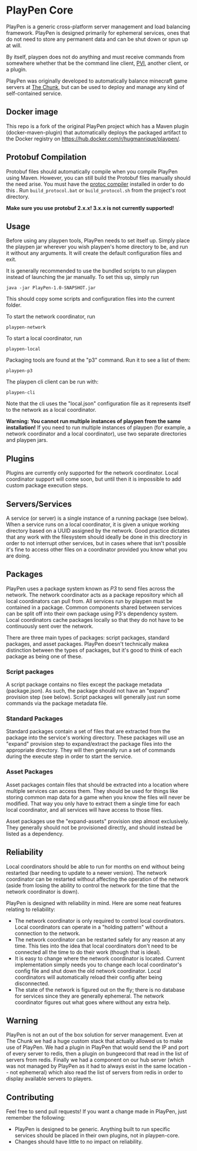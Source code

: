 # PlayPen Core

PlayPen is a generic cross-platform server management and load balancing
framework. PlayPen is designed primarily for ephemeral services, ones that do
not need to store any permanent data and can be shut down or spun up at will.

By itself, playpen does not do anything and must receive commands from somewhere
whether that be the command line client, [PVI](https://github.com/PlayPen/PVI),
another client, or a plugin.

PlayPen was originally developed to automatically balance minecraft game servers
at [The Chunk](https://thechunk.net), but can be used to deploy and manage any
kind of self-contained service.

## Docker image

This repo is a fork of the original PlayPen project which has a Maven plugin
(docker-maven-plugin) that automatically deploys the packaged artifact to the
Docker registry on https://hub.docker.com/r/hugmanrique/playpen/.

## Protobuf Compilation

Protobuf files should automatically compile when you compile PlayPen using
Maven. However, you can still build the Protobuf files manually should the need
arise. You must have the
[protoc compiler](https://developers.google.com/protocol-buffers/docs/downloads)
installed in order to do this . Run `build_protocol.bat` or `build_protocol.sh`
from the project's root directory.

**Make sure you use protobuf 2.x.x! 3.x.x is not currently supported!**

## Usage

Before using any playpen tools, PlayPen needs to set itself up. Simply place the
playpen jar wherever you wish playpen's home directory to be, and run it without
any arguments. It will create the default configuration files and exit.

It is generally recommended to use the bundled scripts to run playpen instead of
launching the jar manually. To set this up, simply run

    java -jar PlayPen-1.0-SNAPSHOT.jar

This should copy some scripts and configuration files into the current folder.

To start the network coordinator, run

    playpen-network

To start a local coordinator, run

    playpen-local

Packaging tools are found at the "p3" command. Run it to see a list of them:

    playpen-p3

The playpen cli client can be run with:

    playpen-cli

Note that the cli uses the "local.json" configuration file as it represents
itself to the network as a local coordinator.

**Warning: You cannot run multiple instances of playpen from the same
installation!** If you need to run multiple instances of playpen (for example, a
network coordinator and a local coordinator), use two separate directories and
playpen jars.

## Plugins

Plugins are currently only supported for the network coordinator. Local
coordinator support will come soon, but until then it is impossible to add
custom package execution steps.

## Servers/Services

A service (or server) is a single instance of a running package (see below).
When a service runs on a local coordinator, it is given a unique working
directory based on a UUID assigned by the network. Good practice dictates that
any work with the filesystem should ideally be done in this directory in order
to not interrupt other services, but in cases where that isn't possible it's
fine to access other files on a coordinator provided you know what you are
doing.

## Packages

PlayPen uses a package system known as _P3_ to send files across the network.
The network coordinator acts as a package repository which all local
coordinators can pull from. All services run by playpen must be contained in a
package. Common components shared between services can be split off into their
own package using P3's dependency system. Local coordinators cache packages
locally so that they do not have to be continuously sent over the network.

There are three main types of packages: script packages, standard packages, and
asset packages. PlayPen doesn't technically makea distinction between the types
of packages, but it's good to think of each package as being one of these.

### Script packages

A script package contains no files except the package metadata (package.json).
As such, the package should not have an "expand" provision step (see below).
Script packages will generally just run some commands via the package metadata
file.

### Standard Packages

Standard packages contain a set of files that are extracted from the package
into the service's working directory. These packages will use an "expand"
provision step to expand/extract the package files into the appropriate
directory. They will then generally run a set of commands during the execute
step in order to start the service.

### Asset Packages

Asset packages contain files that should be extracted into a location where
multiple services can access them. They should be used for things like storing
common map data for a game when you know the files will never be modified. That
way you only have to extract them a single time for each local coordinator, and
all services will have access to those files.

Asset packages use the "expand-assets" provision step almost exclusively. They
generally should not be provisioned directly, and should instead be listed as a
dependency.

## Reliability

Local coordinators should be able to run for months on end without being
restarted (bar needing to update to a newer version). The network coordinator
can be restarted without affecting the operation of the network (aside from
losing the ability to control the network for the time that the network
coordinator is down).

PlayPen is designed with reliability in mind. Here are some neat features
relating to reliability:

* The network coordinator is only required to control local coordinators. Local
  coordinators can operate in a "holding pattern" without a connection to the
  network.
* The network coordinator can be restarted safely for any reason at any time.
  This ties into the idea that local coordinators don't need to be connected all
  the time to do their work (though that is ideal).
* It is easy to change where the network coordinator is located. Current
  implementation simply needs you to change each local coordinator's config file
  and shut down the old network coordinator. Local coordinators will
  automatically reload their config after being disconnected.
* The state of the network is figured out on the fly; there is no database for
  services since they are generally ephemeral. The network coordinator figures
  out what goes where without any extra help.

## Warning

PlayPen is not an out of the box solution for server management. Even at The
Chunk we had a huge custom stack that actually allowed us to make use of
PlayPen. We had a plugin in PlayPen that would send the IP and port of every
server to redis, then a plugin on bungeecord that read in the list of servers
from redis. Finally we had a component on our hub server (which was not managed
by PlayPen as it had to always exist in the same location -- not ephemeral)
which also read the list of servers from redis in order to display available
servers to players.

## Contributing

Feel free to send pull requests! If you want a change made in PlayPen, just
remember the following:

* PlayPen is designed to be generic. Anything built to run specific services
  should be placed in their own plugins, not in playpen-core.
* Changes should have little to no impact on reliability.
